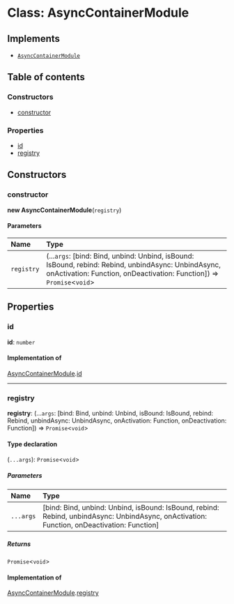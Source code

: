 # Class: AsyncContainerModule

## Implements

* [`AsyncContainerModule`](/auto-docs/fixed-layout-editor/interfaces/interfaces.AsyncContainerModule.md)

## Table of contents

### Constructors

* [constructor](/auto-docs/fixed-layout-editor/classes/AsyncContainerModule.md#constructor)

### Properties

* [id](/auto-docs/fixed-layout-editor/classes/AsyncContainerModule.md#id)
* [registry](/auto-docs/fixed-layout-editor/classes/AsyncContainerModule.md#registry)

## Constructors

### constructor

**new AsyncContainerModule**(`registry`)

#### Parameters

| Name | Type |
| :------ | :------ |
| `registry` | (...`args`: \[bind: Bind, unbind: Unbind, isBound: IsBound, rebind: Rebind, unbindAsync: UnbindAsync, onActivation: Function, onDeactivation: Function]) => `Promise`<`void`> |

## Properties

### id

**id**: `number`

#### Implementation of

[AsyncContainerModule](/auto-docs/fixed-layout-editor/interfaces/interfaces.AsyncContainerModule.md).[id](/auto-docs/fixed-layout-editor/interfaces/interfaces.AsyncContainerModule.md#id)

***

### registry

**registry**: (...`args`: \[bind: Bind, unbind: Unbind, isBound: IsBound, rebind: Rebind, unbindAsync: UnbindAsync, onActivation: Function, onDeactivation: Function]) => `Promise`<`void`>

#### Type declaration

(`...args`): `Promise`<`void`>

##### Parameters

| Name | Type |
| :------ | :------ |
| `...args` | \[bind: Bind, unbind: Unbind, isBound: IsBound, rebind: Rebind, unbindAsync: UnbindAsync, onActivation: Function, onDeactivation: Function] |

##### Returns

`Promise`<`void`>

#### Implementation of

[AsyncContainerModule](/auto-docs/fixed-layout-editor/interfaces/interfaces.AsyncContainerModule.md).[registry](/auto-docs/fixed-layout-editor/interfaces/interfaces.AsyncContainerModule.md#registry)
